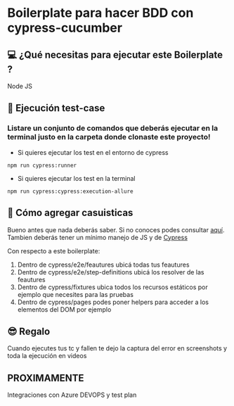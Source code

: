 # Boilerplate para hacer BDD con cypress-cucumber

## 💻 ¿Qué necesitas para ejecutar este Boilerplate ?
Node JS


## 🚀 Ejecución test-case
### Listare un conjunto de comandos que deberás ejecutar en la terminal justo en la carpeta donde clonaste este proyecto!

* Si quieres ejecutar los test en el entorno de cypress
````
npm run cypress:runner 
````

* Si quieres ejecutar los test en la terminal
````
npm run cypress:cypress:execution-allure
````


## 🔦 Cómo agregar casuisticas

Bueno antes que nada deberás saber. Si no conoces podes consultar [aquí](https://cucumber.io/docs/gherkin/reference/). Tambien deberás tener un mínimo manejo de JS y de [Cypress](https://docs.cypress.io/guides/end-to-end-testing/writing-your-first-end-to-end-test)

Con respecto a este boilerplate:
1. Dentro de cypress/e2e/feautures ubicá todas tus feautures 
2. Dentro de cypress/e2e/step-definitions ubicá los resolver de las feautures
3. Dentro de cypress/fixtures ubica todos los recursos estáticos por ejemplo que necesites para las pruebas
4. Dentro de cypress/pages podes poner helpers para acceder a los elementos del DOM por ejemplo


## 😎 Regalo
Cuando ejecutes tus tc y fallen te dejo la captura del error en screenshots y toda la ejecución en videos

## PROXIMAMENTE
Integraciones con Azure DEVOPS y test plan
